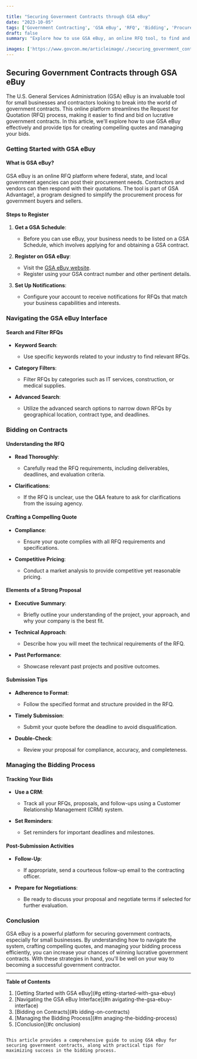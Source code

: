 ```yaml
---

title: "Securing Government Contracts through GSA eBuy"
date: "2023-10-05"
tags: ['Government Contracting', 'GSA eBuy', 'RFQ', 'Bidding', 'Procurement', 'Government Opportunities', 'Contracting Tips', 'Small Business', 'Federal Contracts']
draft: false
summary: "Explore how to use GSA eBuy, an online RFQ tool, to find and bid on government contracts, including tips for creating compelling quotes and managing the bidding process."

images: ['https://www.govcon.me/articleimage/./securing_government_contracts_through_gsa_ebuy.webp']
---
```


## Securing Government Contracts through GSA eBuy

The U.S. General Services Administration (GSA) eBuy is an invaluable tool for small businesses and contractors looking to break into the world of government contracts. This online platform streamlines the Request for Quotation (RFQ) process, making it easier to find and bid on lucrative government contracts. In this article, we'll explore how to use GSA eBuy effectively and provide tips for creating compelling quotes and managing your bids.

### Getting Started with GSA eBuy

#### What is GSA eBuy?

GSA eBuy is an online RFQ platform where federal, state, and local government agencies can post their procurement needs. Contractors and vendors can then respond with their quotations. The tool is part of GSA Advantage!, a program designed to simplify the procurement process for government buyers and sellers.

#### Steps to Register

1. **Get a GSA Schedule**:
   - Before you can use eBuy, your business needs to be listed on a GSA Schedule, which involves applying for and obtaining a GSA contract.

2. **Register on GSA eBuy**:
   - Visit the [GSA eBuy website](https://www.ebuy.gsa.gov/ebuy/).
   - Register using your GSA contract number and other pertinent details.

3. **Set Up Notifications**:
   - Configure your account to receive notifications for RFQs that match your business capabilities and interests.

### Navigating the GSA eBuy Interface

#### Search and Filter RFQs

- **Keyword Search**:
  - Use specific keywords related to your industry to find relevant RFQs.
  
- **Category Filters**:
  - Filter RFQs by categories such as IT services, construction, or medical supplies.

- **Advanced Search**:
  - Utilize the advanced search options to narrow down RFQs by geographical location, contract type, and deadlines.

### Bidding on Contracts

#### Understanding the RFQ

- **Read Thoroughly**:
  - Carefully read the RFQ requirements, including deliverables, deadlines, and evaluation criteria.
  
- **Clarifications**:
  - If the RFQ is unclear, use the Q&A feature to ask for clarifications from the issuing agency.

#### Crafting a Compelling Quote

- **Compliance**:
  - Ensure your quote complies with all RFQ requirements and specifications.

- **Competitive Pricing**:
  - Conduct a market analysis to provide competitive yet reasonable pricing.

#### Elements of a Strong Proposal

- **Executive Summary**:
  - Briefly outline your understanding of the project, your approach, and why your company is the best fit.
  
- **Technical Approach**:
  - Describe how you will meet the technical requirements of the RFQ.
  
- **Past Performance**:
  - Showcase relevant past projects and positive outcomes.

#### Submission Tips

- **Adherence to Format**:
  - Follow the specified format and structure provided in the RFQ.

- **Timely Submission**:
  - Submit your quote before the deadline to avoid disqualification.

- **Double-Check**:
  - Review your proposal for compliance, accuracy, and completeness.

### Managing the Bidding Process

#### Tracking Your Bids

- **Use a CRM**:
  - Track all your RFQs, proposals, and follow-ups using a Customer Relationship Management (CRM) system.

- **Set Reminders**:
  - Set reminders for important deadlines and milestones.

#### Post-Submission Activities

- **Follow-Up**:
  - If appropriate, send a courteous follow-up email to the contracting officer.

- **Prepare for Negotiations**:
  - Be ready to discuss your proposal and negotiate terms if selected for further evaluation.

### Conclusion

GSA eBuy is a powerful platform for securing government contracts, especially for small businesses. By understanding how to navigate the system, crafting compelling quotes, and managing your bidding process efficiently, you can increase your chances of winning lucrative government contracts. With these strategies in hand, you'll be well on your way to becoming a successful government contractor.

---

**Table of Contents**
1. [Getting Started with GSA eBuy](#g    etting-started-with-gsa-ebuy)
2. [Navigating the GSA eBuy Interface](#n    avigating-the-gsa-ebuy-interface)
3. [Bidding on Contracts](#b    idding-on-contracts)
4. [Managing the Bidding Process](#m    anaging-the-bidding-process)
5. [Conclusion](#c    onclusion)
```

This article provides a comprehensive guide to using GSA eBuy for securing government contracts, along with practical tips for maximizing success in the bidding process.